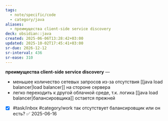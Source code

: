 ```yaml
---
tags:
  - note/specific/code
  - category/java
aliases:
  - преимущества client-side service discovery
deck: obsidian::java
created: 2025-06-06T13:28:42+03:00
updated: 2025-10-02T17:45:41+03:00
sr-due: 2026-12-12
sr-interval: 436
sr-ease: 310
---
```


**преимущества client-side service discovery**
—
- меньшее количество сетевых запросов из-за отсутствия [[java load balancer|load balancer]] на стороне сервера
- легко переходить к другой облачной среде, т.к. логика [[java load balancer|балансировщика]] остается прежней

- [x] #task/inbox #category/work так отсутствует балансировщик или он есть? ✅ 2025-06-16
